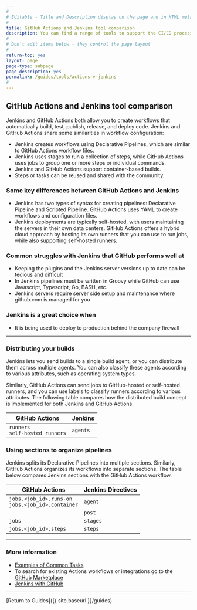 ```yaml
---
#
# Editable - Title and Description display on the page and in HTML meta tags
#
title: GitHub Actions and Jenkins tool comparison
description: You can find a range of tools to support the CI/CD process. Jenkins and GitHub Actions outstandingly stand among them. This comparison will provide some insight to make the right choice for your process.
#
# Don't edit items below - they control the page layout
#
return-top: yes
layout: page
page-type: subpage
page-description: yes
permalink: /guides/tools/actions-v-jenkins
#
---
```

## GitHub Actions and Jenkins tool comparison

Jenkins and GitHub Actions both allow you to create workflows that automatically build, test, publish, release, and deploy code. Jenkins and GitHub Actions share some similarities in workflow configuration:

- Jenkins creates workflows using Declarative Pipelines, which are similar to GitHub Actions workflow files.
- Jenkins uses stages to run a collection of steps, while GitHub Actions uses jobs to group one or more steps or individual commands.
- Jenkins and GitHub Actions support container-based builds.
- Steps or tasks can be reused and shared with the community.

### Some key differences between GitHub Actions and Jenkins

- Jenkins has two types of syntax for creating pipelines: Declarative Pipeline and Scripted Pipeline. GitHub Actions uses YAML to create workflows and configuration files.
- Jenkins deployments are typically self-hosted, with users maintaining the servers in their own data centers. GitHub Actions offers a hybrid cloud approach by hosting its own runners that you can use to run jobs, while also supporting self-hosted runners.

### Common struggles with Jenkins that GitHub performs well at

- Keeping the plugins and the Jenkins server versions up to date can be tedious and difficult
- In Jenkins pipelines must be written in Groovy while GitHub can use Javascript, Typescript, Go, BASH, etc.
- Jenkins servers require server side setup and maintenance where github.com is managed for you

### Jenkins is a great choice when

- It is being used to deploy to production behind the company firewall

---

### Distributing your builds

Jenkins lets you send builds to a single build agent, or you can distribute them across multiple agents. You can also classify these agents according to various attributes, such as operating system types.

Similarly, GitHub Actions can send jobs to GitHub-hosted or self-hosted runners, and you can use labels to classify runners according to various attributes. The following table compares how the distributed build concept is implemented for both Jenkins and GitHub Actions.

| GitHub Actions | Jenkins |
| ----- | ----- |
| `runners`<br/> `self-hosted runners`| `agents` |

### Using sections to organize pipelines

Jenkins splits its Declarative Pipelines into multiple sections. Similarly, GitHub Actions organizes its workflows into separate sections. The table below compares Jenkins sections with the GitHub Actions workflow.

| GitHub Actions | Jenkins Directives |
| ----- | ----- |
| `jobs.<job_id>.runs-on`<br/> `jobs.<job_id>.container` | `agent` |
|| `post` |
| `jobs`| `stages` |
| `jobs.<job_id>.steps`| `steps` |

---

### More information

- [Examples of Common Tasks](https://docs.github.com/en/actions/learn-github-actions/migrating-from-jenkins-to-github-actions#examples-of-common-tasks)
- To search for existing Actions workflows or integrations go to the [GitHub Marketplace](https://github.com/marketplace)
- [Jenkins with GitHub](https://www.jenkins.io/solutions/github/)

---

[Return to Guides]({{ site.baseurl }}/guides)